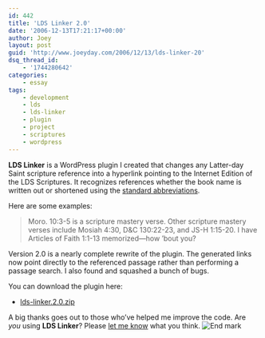 ```yaml
---
id: 442
title: 'LDS Linker 2.0'
date: '2006-12-13T17:21:17+00:00'
author: Joey
layout: post
guid: 'http://www.joeyday.com/2006/12/13/lds-linker-20'
dsq_thread_id:
    - '1744280642'
categories:
    - essay
tags:
    - development
    - lds
    - lds-linker
    - plugin
    - project
    - scriptures
    - wordpress
---
```


**LDS Linker** is a WordPress plugin I created that changes any Latter-day Saint scripture reference into a hyperlink pointing to the Internet Edition of the LDS Scriptures. It recognizes references whether the book name is written out or shortened using the [standard abbreviations](http://scriptures.lds.org/helps/abbrvtns).

Here are some examples:

> Moro. 10:3-5 is a scripture mastery verse. Other scripture mastery verses include Mosiah 4:30, D&amp;C 130:22-23, and JS-H 1:15-20. I have Articles of Faith 1:1-13 memorized—how ’bout you?

Version 2.0 is a nearly complete rewrite of the plugin. The generated links now point directly to the referenced passage rather than performing a passage search. I also found and squashed a bunch of bugs.

You can download the plugin here:

- [lds-linker.2.0.zip](http://downloads.wordpress.org/plugin/lds-linker.2.0.zip)

A big thanks goes out to those who’ve helped me improve the code. Are *you* using **LDS Linker**? Please [let me know](/contact) what you think. ![End mark](http://joeyday.com/wp-content/uploads/2009/08/endmark.png "End mark")